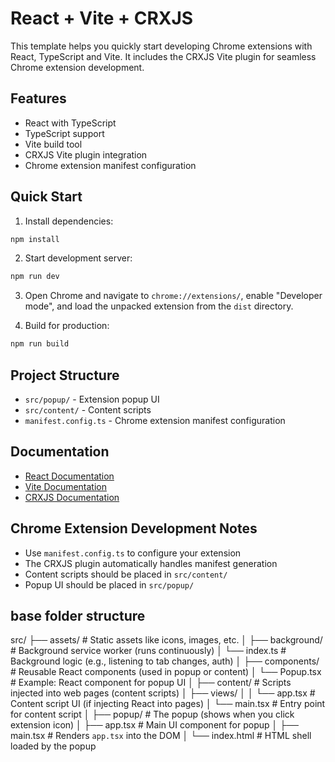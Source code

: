 # React + Vite + CRXJS

This template helps you quickly start developing Chrome extensions with React, TypeScript and Vite. It includes the CRXJS Vite plugin for seamless Chrome extension development.

## Features

- React with TypeScript
- TypeScript support
- Vite build tool
- CRXJS Vite plugin integration
- Chrome extension manifest configuration

## Quick Start

1. Install dependencies:

```bash
npm install
```

2. Start development server:

```bash
npm run dev
```

3. Open Chrome and navigate to `chrome://extensions/`, enable "Developer mode", and load the unpacked extension from the `dist` directory.

4. Build for production:

```bash
npm run build
```

## Project Structure

- `src/popup/` - Extension popup UI
- `src/content/` - Content scripts
- `manifest.config.ts` - Chrome extension manifest configuration

## Documentation

- [React Documentation](https://reactjs.org/)
- [Vite Documentation](https://vitejs.dev/)
- [CRXJS Documentation](https://crxjs.dev/vite-plugin)

## Chrome Extension Development Notes

- Use `manifest.config.ts` to configure your extension
- The CRXJS plugin automatically handles manifest generation
- Content scripts should be placed in `src/content/`
- Popup UI should be placed in `src/popup/`


## base folder structure
src/
├── assets/              # Static assets like icons, images, etc.
│
├── background/          # Background service worker (runs continuously)
│   └── index.ts         # Background logic (e.g., listening to tab changes, auth)
│
├── components/          # Reusable React components (used in popup or content)
│   └── Popup.tsx        # Example: React component for popup UI
│
├── content/             # Scripts injected into web pages (content scripts)
│   ├── views/
│   │   └── app.tsx      # Content script UI (if injecting React into pages)
│   └── main.tsx         # Entry point for content script
│
├── popup/               # The popup (shows when you click extension icon)
│   ├── app.tsx          # Main UI component for popup
│   ├── main.tsx         # Renders `app.tsx` into the DOM
│   └── index.html       # HTML shell loaded by the popup
